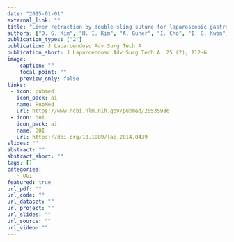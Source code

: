 ```yaml
---
date: "2015-01-01"
external_link: ""
title: "Liver retraction by double-sling suture for laparoscopic gastrectomy"
authors: ["D. G. Kim", "H. I. Kim", "A. Guner", "I. Cho", "I. G. Kwon", "Y. Y. Choi", "H. B. Shin", "W. J. Hyung"]
publication_types: ["2"]
publication: J Laparoendosc Adv Surg Tech A
publication_short: J Laparoendosc Adv Surg Tech A. 25 (2); 112-6
image:
    caption: ""
    focal_point: ""
    preview_only: false
links:
 - icon: pubmed
   icon_pack: ai
   name: PubMed
   url: https://www.ncbi.nlm.nih.gov/pubmed/25535986
 - icon: doi
   icon_pack: ai
   name: DOI
   url: https://doi.org/10.1089/lap.2014.0439
slides: ""
abstract: ""
abstract_short: ""
tags: []
categories: 
   - UGI
featured: true
url_pdf: ""
url_code: ""
url_dataset: ""
url_project: ""
url_slides: ""
url_source: ""
url_video: ""
---
```

